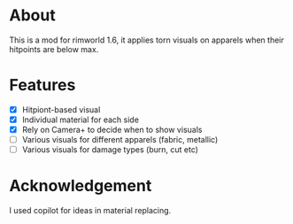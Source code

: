 # About
This is a mod for rimworld 1.6, it applies torn visuals on apparels when their hitpoints are below max. 
# Features
- [x] Hitpiont-based visual
- [x] Individual material for each side
- [x] Rely on Camera+ to decide when to show visuals
- [ ] Various visuals for different apparels (fabric, metallic)
- [ ] Various visuals for damage types (burn, cut etc)
# Acknowledgement
I used copilot for ideas in material replacing.
